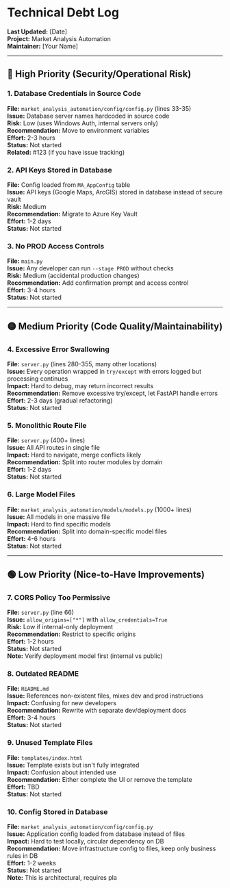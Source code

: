 # Technical Debt Log

**Last Updated:** [Date]  
**Project:** Market Analysis Automation  
**Maintainer:** [Your Name]

---

## 🔴 High Priority (Security/Operational Risk)

### 1. Database Credentials in Source Code
**File:** `market_analysis_automation/config/config.py` (lines 33-35)  
**Issue:** Database server names hardcoded in source code  
**Risk:** Low (uses Windows Auth, internal servers only)  
**Recommendation:** Move to environment variables  
**Effort:** 2-3 hours  
**Status:** Not started  
**Related:** #123 (if you have issue tracking)

### 2. API Keys Stored in Database
**File:** Config loaded from `MA_AppConfig` table  
**Issue:** API keys (Google Maps, ArcGIS) stored in database instead of secure vault  
**Risk:** Medium  
**Recommendation:** Migrate to Azure Key Vault  
**Effort:** 1-2 days  
**Status:** Not started

### 3. No PROD Access Controls
**File:** `main.py`  
**Issue:** Any developer can run `--stage PROD` without checks  
**Risk:** Medium (accidental production changes)  
**Recommendation:** Add confirmation prompt and access control  
**Effort:** 3-4 hours  
**Status:** Not started

---

## 🟡 Medium Priority (Code Quality/Maintainability)

### 4. Excessive Error Swallowing
**File:** `server.py` (lines 280-355, many other locations)  
**Issue:** Every operation wrapped in `try/except` with errors logged but processing continues  
**Impact:** Hard to debug, may return incorrect results  
**Recommendation:** Remove excessive try/except, let FastAPI handle errors  
**Effort:** 2-3 days (gradual refactoring)  
**Status:** Not started

### 5. Monolithic Route File
**File:** `server.py` (400+ lines)  
**Issue:** All API routes in single file  
**Impact:** Hard to navigate, merge conflicts likely  
**Recommendation:** Split into router modules by domain  
**Effort:** 1-2 days  
**Status:** Not started

### 6. Large Model Files
**File:** `market_analysis_automation/models/models.py` (1000+ lines)  
**Issue:** All models in one massive file  
**Impact:** Hard to find specific models  
**Recommendation:** Split into domain-specific model files  
**Effort:** 4-6 hours  
**Status:** Not started

---

## 🟢 Low Priority (Nice-to-Have Improvements)

### 7. CORS Policy Too Permissive
**File:** `server.py` (line 66)  
**Issue:** `allow_origins=["*"]` with `allow_credentials=True`  
**Risk:** Low if internal-only deployment  
**Recommendation:** Restrict to specific origins  
**Effort:** 1-2 hours  
**Status:** Not started  
**Note:** Verify deployment model first (internal vs public)

### 8. Outdated README
**File:** `README.md`  
**Issue:** References non-existent files, mixes dev and prod instructions  
**Impact:** Confusing for new developers  
**Recommendation:** Rewrite with separate dev/deployment docs  
**Effort:** 3-4 hours  
**Status:** Not started

### 9. Unused Template Files
**File:** `templates/index.html`  
**Issue:** Template exists but isn't fully integrated  
**Impact:** Confusion about intended use  
**Recommendation:** Either complete the UI or remove the template  
**Effort:** TBD  
**Status:** Not started

### 10. Config Stored in Database
**File:** `market_analysis_automation/config/config.py`  
**Issue:** Application config loaded from database instead of files  
**Impact:** Hard to test locally, circular dependency on DB  
**Recommendation:** Move infrastructure config to files, keep only business rules in DB  
**Effort:** 1-2 weeks  
**Status:** Not started  
**Note:** This is architectural, requires pla